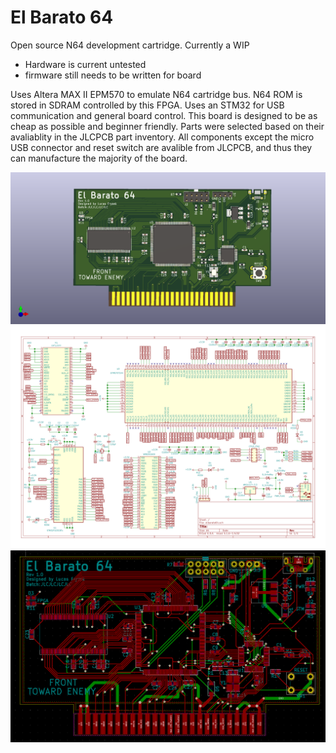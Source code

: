 # El Barato 64
Open source N64 development cartridge. Currently a WIP
- Hardware is current untested
- firmware still needs to be written for board

Uses Altera MAX II EPM570 to emulate N64 cartridge bus. N64 ROM is stored in SDRAM controlled by this FPGA. Uses an STM32 for USB communication and general board control.
This board is designed to be as cheap as possible and beginner friendly. Parts were selected based on their avaliablity in the JLCPCB part inventory. All components except the micro USB connector and reset switch are avalible from JLCPCB, and thus they can manufacture the majority of the board.

![3D board render](./elbarato64.png)
![Schematic](./elbarato64.svg)
![PCB](./pcb.png)
